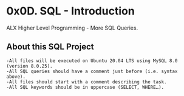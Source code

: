# 0x0D. SQL - Introduction #

ALX Higher Level Programming - More SQL Queries.


## About this SQL Project

    -All files will be executed on Ubuntu 20.04 LTS using MySQL 8.0 (version 8.0.25).
    -All SQL queries should have a comment just before (i.e. syntax above).
    -All files should start with a comment describing the task.
    -All SQL keywords should be in uppercase (SELECT, WHERE…).

